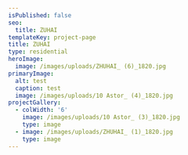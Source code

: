 ```yaml
---
isPublished: false
seo:
  title: ZUHAI
templateKey: project-page
title: ZUHAI
type: residential
heroImage:
  image: /images/uploads/ZHUHAI_ (6)_1820.jpg
primaryImage:
  alt: test
  caption: test
  image: /images/uploads/10 Astor_ (4)_1820.jpg
projectGallery:
  - colWidth: '6'
    image: /images/uploads/10 Astor_ (3)_1820.jpg
    type: image
  - image: /images/uploads/ZHUHAI_ (1)_1820.jpg
    type: image
---
```


